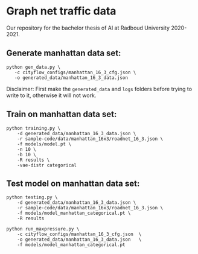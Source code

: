 # Graph net traffic data

Our repository for the bachelor thesis of AI at Radboud University 2020-2021.

## Generate manhattan data set:
```
python gen_data.py \
   -c cityflow_configs/manhattan_16_3_cfg.json \
   -o generated_data/manhattan_16_3_data.json 
```

Disclaimer: First make the `generated_data` and `logs` folders before trying to write to it, otherwise it will not work.

## Train on manhattan data set:
```
python training.py \
    -d generated_data/manhattan_16_3_data.json \
    -r sample-code/data/manhattan_16x3/roadnet_16_3.json \
    -f models/model.pt \
    -n 10 \
    -b 10 \ 
    -R results \
    -vae-distr categorical
```

## Test model on manhattan data set:
```
python testing.py \
    -d generated_data/manhattan_16_3_data.json \
    -r sample-code/data/manhattan_16x3/roadnet_16_3.json \
    -f models/model_manhattan_categorical.pt \
    -R results
```

```
python run_maxpressure.py \
    -c cityflow_configs/manhattan_16_3_cfg.json  \
    -o generated_data/manhattan_16_3_data.json   \
    -f models/model_manhattan_categorical.pt
```
